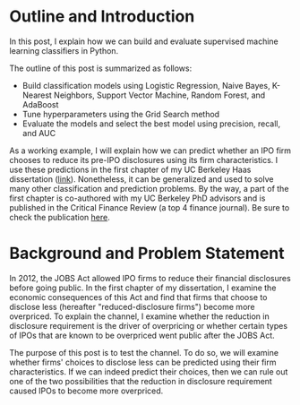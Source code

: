# Outline and Introduction
In this post, I explain how we can build and evaluate supervised machine learning classifiers in Python.

The outline of this post is summarized as follows:
- Build classification models using Logistic Regression, Naive Bayes, K-Nearest Neighbors, Support Vector Machine, Random Forest, and AdaBoost
- Tune hyperparameters using the Grid Search method
- Evaluate the models and select the best model using precision, recall, and AUC

As a working example, I will explain how we can predict whether an IPO firm chooses to reduce its pre-IPO disclosures using its firm characteristics. I use these predictions in the first chapter of my UC Berkeley Haas dissertation (<a href = "https://sites.google.com/view/young-yoon-brief-abstracts/home">link</a>). Nonetheless, it can be generalized and used to solve many other classification and prediction problems. By the way, a part of the first chapter is co-authored with my UC Berkeley PhD advisors and is published in the Critical Finance Review (a top 4 finance journal). Be sure to check the publication <a href = "https://cfr.pub/forthcoming/papers/eventov2021jobs.pdf">here</a>.

# Background and Problem Statement
In 2012, the JOBS Act allowed IPO firms to reduce their financial disclosures before going public. In the first chapter of my dissertation, I examine the economic consequences of this Act and find that firms that choose to disclose less (hereafter "reduced-disclosure firms") become more overpriced. To explain the channel, I examine whether the reduction in disclosure requirement is the driver of overpricing or whether certain types of IPOs that are known to be overpriced went public after the JOBS Act. 

The purpose of this post is to test the channel. To do so, we will examine whether firms' choices to disclose less can be predicted using their firm characteristics. If we can indeed predict their choices, then we can rule out one of the two possibilities that the reduction in disclosure requirement caused IPOs to become more overpriced.
